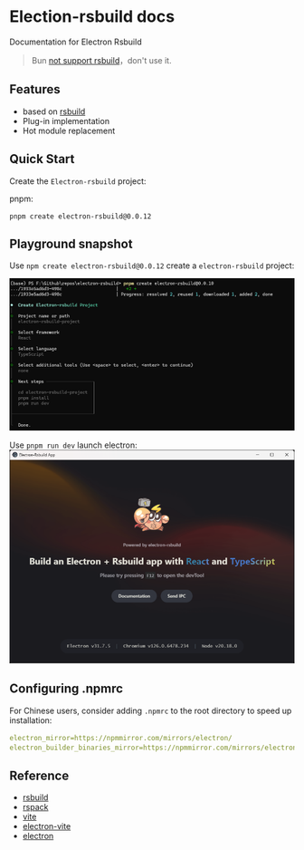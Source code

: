# Election-rsbuild docs

Documentation for Electron Rsbuild

> Bun [not support rsbuild](https://github.com/oven-sh/bun/issues/11628)，don't use it.

## Features

- based on [rsbuild](https://github.com/web-infra-dev/rsbuild)
- Plug-in implementation
- Hot module replacement

## Quick Start

Create the `Electron-rsbuild` project:

pnpm:

```shell
pnpm create electron-rsbuild@0.0.12
```

## Playground snapshot

Use `npm create electron-rsbuild@0.0.12` create a `electron-rsbuild` project:

![playground-install-npm](/docs//public//playground/playground-install-npm.png)

Use `pnpm run dev` launch electron:
![playground-demo](/docs//public//playground/playground-demo.png)

## Configuring .npmrc

For Chinese users, consider adding `.npmrc` to the root directory to speed up installation:

```yml
electron_mirror=https://npmmirror.com/mirrors/electron/
electron_builder_binaries_mirror=https://npmmirror.com/mirrors/electron-builder-binaries/
```

## Reference

- [rsbuild](https://github.com/web-infra-dev/rsbuild)
- [rspack](https://github.com/web-infra-dev/rspack)
- [vite](https://github.com/vitejs/vite)
- [electron-vite](https://github.com/alex8088/electron-vite)
- [electron](https://github.com/electron/electron)
